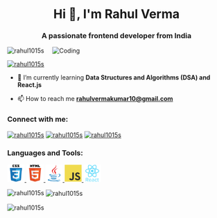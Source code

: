 <h1 align="center">Hi 👋, I'm Rahul Verma</h1>
<h3 align="center">A passionate frontend developer from India</h3>
<img align="right" alt="Coding" width="400" src="https://camo.githubusercontent.com/19db51af5f90f1b152bc0b9078f5fe97053955be5074f03f17019c70345bdcdb/68747470733a2f2f6d69726f2e6d656469756d2e636f6d2f6d61782f313336302f302a37513379765349765f7430696f4a2d5a2e676966">

<p align="left"> <img src="https://komarev.com/ghpvc/?username=rahul1015s&label=Profile%20views&color=0e75b6&style=flat" alt="rahul1015s" /> </p>

<p align="left"> <a href="https://twitter.com/rahul1015s" target="blank"><img src="https://img.shields.io/twitter/follow/rahul1015s?logo=twitter&style=for-the-badge" alt="rahul1015s" /></a> </p>

- 🌱 I’m currently learning **Data Structures and Algorithms (DSA) and React.js**

- 📫 How to reach me **rahulvermakumar10@gmail.com**

<h3 align="left">Connect with me:</h3>
<p align="left">
<a href="https://twitter.com/rahul1015s" target="blank"><img align="center" src="https://raw.githubusercontent.com/rahuldkjain/github-profile-readme-generator/master/src/images/icons/Social/twitter.svg" alt="rahul1015s" height="30" width="40" /></a>
<a href="https://linkedin.com/in/rahul1015s" target="blank"><img align="center" src="https://raw.githubusercontent.com/rahuldkjain/github-profile-readme-generator/master/src/images/icons/Social/linked-in-alt.svg" alt="rahul1015s" height="30" width="40" /></a>
<a href="https://instagram.com/rahul1015s" target="blank"><img align="center" src="https://raw.githubusercontent.com/rahuldkjain/github-profile-readme-generator/master/src/images/icons/Social/instagram.svg" alt="rahul1015s" height="30" width="40" /></a>
</p>

<h3 align="left">Languages and Tools:</h3>
<p align="left"> <a href="https://www.w3schools.com/css/" target="_blank" rel="noreferrer"> <img src="https://raw.githubusercontent.com/devicons/devicon/master/icons/css3/css3-original-wordmark.svg" alt="css3" width="40" height="40"/> </a> <a href="https://www.w3.org/html/" target="_blank" rel="noreferrer"> <img src="https://raw.githubusercontent.com/devicons/devicon/master/icons/html5/html5-original-wordmark.svg" alt="html5" width="40" height="40"/> </a> <a href="https://www.java.com" target="_blank" rel="noreferrer"> <img src="https://raw.githubusercontent.com/devicons/devicon/master/icons/java/java-original.svg" alt="java" width="40" height="40"/> </a> <a href="https://developer.mozilla.org/en-US/docs/Web/JavaScript" target="_blank" rel="noreferrer"> <img src="https://raw.githubusercontent.com/devicons/devicon/master/icons/javascript/javascript-original.svg" alt="javascript" width="40" height="40"/> </a> <a href="https://reactjs.org/" target="_blank" rel="noreferrer"> <img src="https://raw.githubusercontent.com/devicons/devicon/master/icons/react/react-original-wordmark.svg" alt="react" width="40" height="40"/> </a> </p>

<p><img align="left" src="https://github-readme-stats.vercel.app/api/top-langs?username=rahul1015s&show_icons=true&locale=en&layout=compact" alt="rahul1015s" /></p>

<p>&nbsp;<img align="center" src="https://github-readme-stats.vercel.app/api?username=rahul1015s&show_icons=true&locale=en" alt="rahul1015s" /></p>

<p><img align="center" src="https://github-readme-streak-stats.herokuapp.com/?user=rahul1015s&" alt="rahul1015s" /></p>
